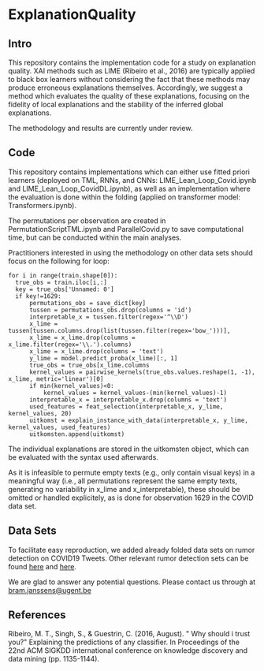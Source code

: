 # ExplanationQuality

## Intro

This repository contains the implementation code for a study on explanation quality. XAI methods such as LIME (Ribeiro et al., 2016) are typically applied to black box learners without considering the fact that these methods may produce erroneous explanations themselves. Accordingly, we suggest a method which evaluates the quality of these explanations, focusing on the fidelity of local explanations and the stability of the inferred global explanations.

The methodology and results are currently under review.

## Code

This repository contains implementations which can either use fitted priori learners (deployed on TML, RNNs, and CNNs: LIME_Lean_Loop_Covid.ipynb and LIME_Lean_Loop_CovidDL.ipynb), as well as an implementation where the evaluation is done within the folding (applied on transformer model: Transformers.ipynb). 

The permutations per observation are created in PermutationScriptTML.ipynb and ParallelCovid.py to save computational time, but can be conducted within the main analyses.

Practitioners interested in using the methodology on other data sets should focus on the following for loop:

```
for i in range(train.shape[0]):
  true_obs = train.iloc[i,:]
  key = true_obs['Unnamed: 0']
  if key!=1629:
      permutations_obs = save_dict[key]
      tussen = permutations_obs.drop(columns = 'id')
      interpretable_x = tussen.filter(regex='^\\D')
      x_lime = tussen[tussen.columns.drop(list(tussen.filter(regex='bow_')))],
      x_lime = x_lime.drop(columns = x_lime.filter(regex='\\.').columns)
      x_lime = x_lime.drop(columns = 'text')
      y_lime = model.predict_proba(x_lime)[:, 1]
      true_obs = true_obs[x_lime.columns
      kernel_values = pairwise_kernels(true_obs.values.reshape(1, -1), x_lime, metric='linear')[0]
      if min(kernel_values)<0:
          kernel_values = kernel_values-(min(kernel_values)-1)
      interpretable_x = interpretable_x.drop(columns = 'text')
      used_features = feat_selection(interpretable_x, y_lime, kernel_values, 20)
      uitkomst = explain_instance_with_data(interpretable_x, y_lime, kernel_values, used_features)
      uitkomsten.append(uitkomst)
```

The individual explanations are stored in the uitkomsten object, which can be evaluated with the syntax used afterwards.

As it is infeasible to permute empty texts (e.g., only contain visual keys) in a meaningful way (i.e., all permutations represent the same empty texts, generating no variability in x_lime and x_interpretable), these should be omitted or handled explicitely, as is done for observation 1629 in the COVID data set.

## Data Sets

To facilitate easy reproduction, we added already folded data sets on rumor detection on COVID19 Tweets. Other relevant rumor detection sets can be found [here](https://data.mendeley.com/datasets/m7k4gsffry/1) and [here](https://figshare.com/articles/dataset/PHEME_dataset_for_Rumour_Detection_and_Veracity_Classification/6392078).


We are glad to answer any potential questions. Please contact us through at bram.janssens@ugent.be

## References

Ribeiro, M. T., Singh, S., & Guestrin, C. (2016, August). " Why should i trust you?" Explaining the predictions of any classifier. In Proceedings of the 22nd ACM SIGKDD international conference on knowledge discovery and data mining (pp. 1135-1144).
